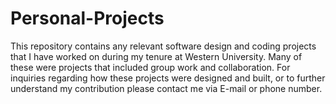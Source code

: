 # Personal-Projects
This repository contains any relevant software design and coding projects that I have worked on during my tenure at Western University. Many of these were projects that included group work and collaboration. For inquiries regarding how these projects were designed and built, or to further understand my contribution please contact me via E-mail or phone number.
